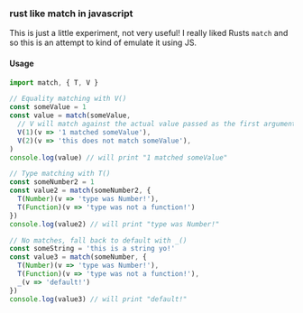 ### rust like match in javascript
This is just a little experiment, not very useful!
I really liked Rusts `match` and so this is an attempt to kind of emulate it using JS.

#### Usage
```javascript
import match, { T, V }

// Equality matching with V()
const someValue = 1
const value = match(someValue, 
  // V will match against the actual value passed as the first argument to match
  V(1)(v => '1 matched someValue'),
  V(2)(v => 'this does not match someValue'),
)
console.log(value) // will print "1 matched someValue"

// Type matching with T()
const someNumber2 = 1
const value2 = match(someNumber2, {
  T(Number)(v => 'type was Number!'),
  T(Function)(v => 'type was not a function!')
})
console.log(value2) // will print "type was Number!"

// No matches, fall back to default with _()
const someString = 'this is a string yo!'
const value3 = match(someNumber, {
  T(Number)(v => 'type was Number!'),
  T(Function)(v => 'type was not a function!'),
  _(v => 'default!')
})
console.log(value3) // will print "default!"
```
